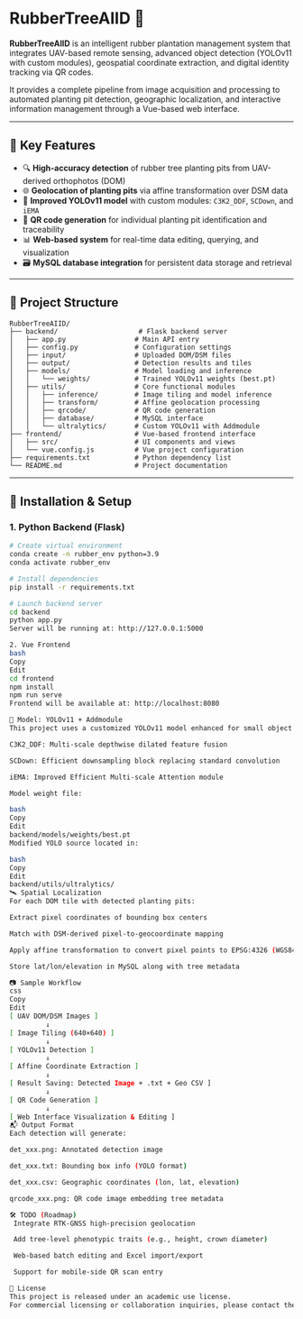 # RubberTreeAIID 🌿

**RubberTreeAIID** is an intelligent rubber plantation management system that integrates UAV-based remote sensing, advanced object detection (YOLOv11 with custom modules), geospatial coordinate extraction, and digital identity tracking via QR codes.

It provides a complete pipeline from image acquisition and processing to automated planting pit detection, geographic localization, and interactive information management through a Vue-based web interface.

---

## 🧠 Key Features

- 🔍 **High-accuracy detection** of rubber tree planting pits from UAV-derived orthophotos (DOM)
- 🌐 **Geolocation of planting pits** via affine transformation over DSM data
- 🧩 **Improved YOLOv11 model** with custom modules: `C3K2_DDF`, `SCDown`, and `iEMA`
- 🧾 **QR code generation** for individual planting pit identification and traceability
- 📊 **Web-based system** for real-time data editing, querying, and visualization
- 🗃️ **MySQL database integration** for persistent data storage and retrieval

---

## 📂 Project Structure

```
RubberTreeAIID/
├── backend/                    # Flask backend server
│   ├── app.py                 # Main API entry
│   ├── config.py              # Configuration settings
│   ├── input/                 # Uploaded DOM/DSM files
│   ├── output/                # Detection results and tiles
│   ├── models/                # Model loading and inference
│   │   └── weights/           # Trained YOLOv11 weights (best.pt)
│   ├── utils/                 # Core functional modules
│   │   ├── inference/         # Image tiling and model inference
│   │   ├── transform/         # Affine geolocation processing
│   │   ├── qrcode/            # QR code generation
│   │   ├── database/          # MySQL interface
│   │   └── ultralytics/       # Custom YOLOv11 with Addmodule
├── frontend/                  # Vue-based frontend interface
│   ├── src/                   # UI components and views
│   └── vue.config.js          # Vue project configuration
├── requirements.txt           # Python dependency list
└── README.md                  # Project documentation
```


---

## 🔧 Installation & Setup

### 1. Python Backend (Flask)

```bash
# Create virtual environment
conda create -n rubber_env python=3.9
conda activate rubber_env

# Install dependencies
pip install -r requirements.txt

# Launch backend server
cd backend
python app.py
Server will be running at: http://127.0.0.1:5000

2. Vue Frontend
bash
Copy
Edit
cd frontend
npm install
npm run serve
Frontend will be available at: http://localhost:8080

🧠 Model: YOLOv11 + Addmodule
This project uses a customized YOLOv11 model enhanced for small object detection and blurred-edge robustness, built with:

C3K2_DDF: Multi-scale depthwise dilated feature fusion

SCDown: Efficient downsampling block replacing standard convolution

iEMA: Improved Efficient Multi-scale Attention module

Model weight file:

bash
Copy
Edit
backend/models/weights/best.pt
Modified YOLO source located in:

bash
Copy
Edit
backend/utils/ultralytics/
🛰️ Spatial Localization
For each DOM tile with detected planting pits:

Extract pixel coordinates of bounding box centers

Match with DSM-derived pixel-to-geocoordinate mapping

Apply affine transformation to convert pixel points to EPSG:4326 (WGS84) geocoordinates

Store lat/lon/elevation in MySQL along with tree metadata

📷 Sample Workflow
css
Copy
Edit
[ UAV DOM/DSM Images ]
         ↓
[ Image Tiling (640×640) ]
         ↓
[ YOLOv11 Detection ]
         ↓
[ Affine Coordinate Extraction ]
         ↓
[ Result Saving: Detected Image + .txt + Geo CSV ]
         ↓
[ QR Code Generation ]
         ↓
[ Web Interface Visualization & Editing ]
📬 Output Format
Each detection will generate:

det_xxx.png: Annotated detection image

det_xxx.txt: Bounding box info (YOLO format)

det_xxx.csv: Geographic coordinates (lon, lat, elevation)

qrcode_xxx.png: QR code image embedding tree metadata

🛠 TODO (Roadmap)
 Integrate RTK-GNSS high-precision geolocation

 Add tree-level phenotypic traits (e.g., height, crown diameter)

 Web-based batch editing and Excel import/export

 Support for mobile-side QR scan entry

📄 License
This project is released under an academic use license.
For commercial licensing or collaboration inquiries, please contact the author.
